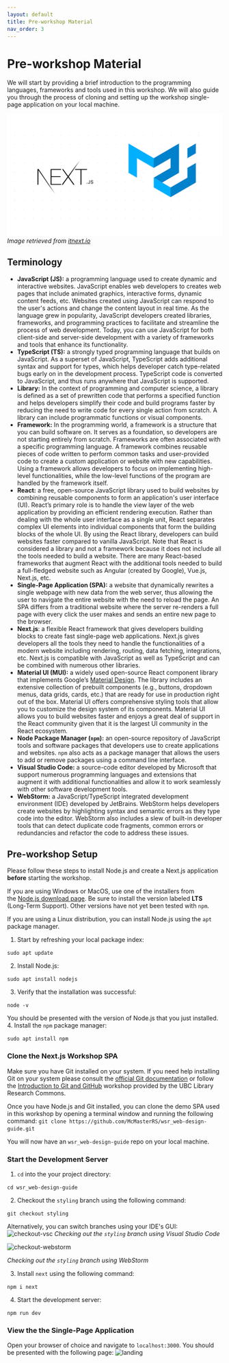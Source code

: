 ```yaml
---
layout: default
title: Pre-workshop Material
nav_order: 3
---
```


# Pre-workshop Material

We will start by providing a brief introduction to the programming languages, frameworks and tools used in this workshop. We will also guide you through the process of cloning and setting up the workshop single-page application on your local machine.

![NextJS-MUI](assets/img/nextjs-mui.png)_Image retrieved from [itnext.io](https://itnext.io/next-js-with-material-ui-7a7f6485f671)_

## Terminology 

- **JavaScript (JS):** a programming language used to create dynamic and interactive websites. JavaScript enables web developers to creates web pages that include animated graphics, interactive forms, dynamic content feeds, etc. Websites created using JavaScript can respond to the user's actions and change the content layout in real time. As the language grew in popularity, JavaScript developers created libraries, frameworks, and programming practices to facilitate and streamline the process of web development. Today, you can use JavaScript for both client-side and server-side development with a variety of frameworks and tools that enhance its functionality.
- **TypeScript (TS):** a strongly typed programming language that builds on JavaScript. As a superset of JavaScript, TypeScript adds additional syntax and support for types, which helps developer catch type-related bugs early on in the development process. TypeScript code is converted to JavaScript, and thus runs anywhere that JavaScript is supported.
- **Library:** In the context of programming and computer science, a library is defined as a set of prewritten code that performs a specified function and helps developers simplify their code and build programs faster by reducing the need to write code for every single action from scratch. A library can include programmatic functions or visual components.
- **Framework:** In the programming world, a framework is a structure that you can build software on. It serves as a foundation, so developers are not starting entirely from scratch. Frameworks are often associated with a specific programming language. A framework combines reusable pieces of code written to perform common tasks and user-provided code to create a custom application or website with new capabilities. Using a framework allows developers to focus on implementing high-level functionalities, while the low-level functions of the program are handled by the framework itself.
- **React:** a free, open-source JavaScript library used to build websites by combining reusable components to form an application's user interface (UI). React’s primary role is to handle the view layer of the web application by providing an efficient rendering execution. Rather than dealing with the whole user interface as a single unit, React separates complex UI elements into individual components that form the building blocks of the whole UI. By using the React library, developers can build websites faster compared to vanilla JavaScript. Note that React is considered a library and not a framework because it does not include all the tools needed to build a website. There are many React-based frameworks that augment React with the additional tools needed to build a full-fledged website such as Angular (created by Google), Vue.js, Next.js, etc. 
- **Single-Page Application (SPA):** a website that dynamically rewrites a single webpage with new data from the web server, thus allowing the user to navigate the entire website with the need to reload the page. An SPA differs from a traditional website where the server re-renders a full page with every click the user makes and sends an entire new page to the browser.
- **Next.js**: a flexible React framework that gives developers building blocks to create fast single-page web applications. Next.js gives developers all the tools they need to handle the functionalities of a modern website including rendering, routing, data fetching, integrations, etc. Next.js is compatible with JavaScript as well as TypeScript and can be combined with numerous other libraries.  
- **Material UI (MUI):** a widely used open-source React component library that implements Google’s [Material Design](https://m2.material.io/). The library includes an extensive collection of prebuilt components (e.g., buttons, dropdown menus, data grids, cards, etc.) that are ready for use in production right out of the box. Material UI offers comprehensive styling tools that allow you to customize the design system of its components. Material UI allows you to build websites faster and enjoys a great deal of support in the React community given that it is the largest UI community in the React ecosystem.
- **Node Package Manager (`npm`):** an open-source repository of JavaScript tools and software packages that developers use to create applications and websites. `npm` also acts as a package manager that allows the users to add or remove packages using a command line interface.
- **Visual Studio Code:** a source-code editor developed by Microsoft that support numerous programming languages and extensions that augment it with additional functionalities and allow it to work seamlessly with other software development tools.  
- **WebStorm:** a JavaScript/TypeScript integrated development environment (IDE) developed by JetBrains. WebStorm helps developers create websites by highlighting syntax and semantic errors as they type code into the editor. WebStorm also includes a slew of built-in developer tools that can detect duplicate code fragments, common errors or redundancies and refactor the code to address these issues.

## Pre-workshop Setup

Please follow these steps to install Node.js and create a Next.js application **before** starting the workshop.

If you are using Windows or MacOS, use one of the installers from the [Node.js download page](https://nodejs.org/en/download/). Be sure to install the version labeled **LTS** (Long-Term Support). Other versions have not yet been tested with `npm`.

If you are using a Linux distribution, you can install Node.js using the `apt` package manager.
1. Start by refreshing your local package index: 
~~~
sudo apt update
~~~
2. Install Node.js: 
~~~
sudo apt install nodejs
~~~
3. Verify that the installation was successful: 
~~~
node -v
~~~
  You should be presented with the version of Node.js that you just installed.
4. Install the `npm` package manager:
~~~
sudo apt install npm
~~~

### Clone the Next.js Workshop SPA
Make sure you have Git installed on your system. If you need help installing Git on your system please consult the [official Git documentation](https://github.com/git-guides/install-git) or follow the [Introduction to Git and GitHub](https://ubc-library-rc.github.io/intro-git/) workshop provided by the UBC Library Research Commons.

Once you have Node.js and Git installed, you can clone the demo SPA used in this workshop by opening a terminal window and running the following command:
```git clone https://github.com/McMasterRS/wsr_web-design-guide.git```

You will now have an `wsr_web-design-guide` repo on your local machine.

### Start the Development Server
1. `cd` into the your project directory: 
~~~
cd wsr_web-design-guide
~~~

2. Checkout the `styling` branch using the following command:
```
git checkout styling
```
Alternatively, you can switch branches using your IDE's GUI:
![checkout-vsc](assets/img/checkout-vsc.png)
_Checking out  the `styling` branch using Visual Studio Code_

![checkout-webstorm](assets/img/checkout-webstorm.png)

_Checking out  the `styling` branch using WebStorm_

3. Install `next` using the following command:
```
npm i next
```

4. Start the development server:
~~~
npm run dev
~~~

### View the the Single-Page Application
Open your browser of choice and navigate to `localhost:3000`.
You should be presented with the following page:
![landing](assets/img/landing.png)
